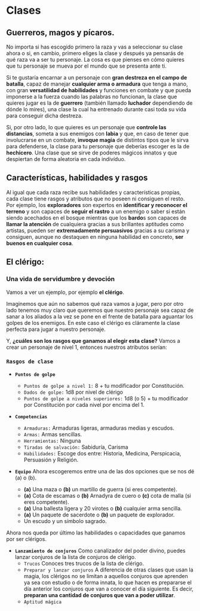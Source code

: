 # Clases
## Guerreros, magos y pícaros.

No importa si has escogido primero la raza y vas a seleccionar su clase ahora o si, en cambio, primero eliges la clase y después ya pensarás de qué raza va a ser tu personaje. La cosa es que pienses en cómo quieres que tu personaje se mueva por el mundo que se presenta ante ti.  

Si te gustaría encarnar a un personaje con **gran destreza en el campo de batalla**, capaz de manejar **cualquier arma o armadura** que tenga a mano, con gran **versatilidad de habilidades** y funciones en combate y que pueda imponerse a la fuerza cuando las palabras no funcionan, la clase que quieres jugar es la de **guerrero** (también llamado **luchador** dependiendo de dónde lo mires), una clase la cual ha entrenado durante casi toda su vida para conseguir dicha destreza.

Si, por otro lado, lo que quieres es un personaje que **controle las distancias**, someta a sus enemigos con **labia** y que, en caso de tener que involucrarse en un combate, **invoque magia** de distintos tipos que le sirva para defenderse, la clase para tu personaje que deberías escoger es la de **hechicero**. Una clase que se sirve de poderes mágicos innatos y que despiertan de forma aleatoria en cada indivíduo.

## Características, habilidades y rasgos

Al igual que cada raza recibe sus habilidades y características propias, cada clase tiene rasgos y atributos que no poseen ni consiguen el resto.  
Por ejemplo, los **exploradores** son expertos en **identificar y reconocer el terreno** y son capaces de **seguir el rastro** a un enemigo o saber si están siendo acechados en el bosque mientras que los **bardo**s son capaces de **llamar la atención** de cualquiera gracias a sus brillantes aptitudes como artistas, pueden ser **extremadamente persuasivos** gracias a su carisma y consiguen, aunque no destaquen en ninguna habilidad en concreto, **ser buenos en cualquier cosa**.

## El clérigo: 
### Una vida de servidumbre y devoción

Vamos a ver un ejemplo, por ejemplo **el clérigo**.

Imaginemos que aún no sabemos qué raza vamos a jugar, pero por otro lado tenemos muy claro que queremos que nuestro personaje sea capaz de sanar a los aliados a la vez se pone en el frente de batalla para aguantar los golpes de los enemigos. En este caso el clérigo es cláramente la clase perfecta para jugar a nuestro personaje.

Y, **¿cuáles son los rasgos que ganamos al elegir esta clase?** 
Vamos a crear un personaje de nivel 1, entonces nuestros atributos serían:

### **`Rasgos de clase`**
* **`Puntos de golpe`**  

    * `Puntos de golpe a nivel 1:` 8 + tu modificador por Constitución.
    * `Dados de golpe:` 1d8 por nivel de clérigo 
    * `Puntos de golpe a niveles superiores:` 1d8 (o 5) + tu modificador por Constitución por cada nivel por encima del 1.

* **`Competencias`**  

    * `Armaduras:` Armaduras ligeras, armaduras medias y escudos.
    * `Armas:` Armas sencillas.
    * `Herramientas:` Ninguna
    * `Tiradas de salvación:` Sabiduría, Carisma
    * `Habilidades:` Escoge dos entre: Historia, Medicina, Perspicacia, Persuasión y Religión.

* **`Equipo`**
    Ahora escogeremos entre una de las dos opciones que se nos dé (a) o (b).  

    * **(a)** Una maza o **(b)** un martillo de guerra (si eres competente).
    * **(a)** Cota de escamas o **(b)** Arnadyra de cuero o **(c)** cota de malla (si eres competente).
    * **(a)** Una ballesta ligera y 20 virotes o **(b)** cualquier arma sencilla.
    * **(a)** Un paquete de sacerdote o **(b)** un paquete de explorador.
    * Un escudo y un símbolo sagrado.

Ahora nos queda por último las habilidades o capacidades que ganamos por ser clérigos.

* **`Lanzamiento de conjuros`**
    Como canalizador del poder divino, puedes lanzar conjuros de la lista de conjuros de clérigo. 
    * `Trucos`
    Conoces tres trucos de la lista de clérigo.
    * `Preparar y lanzar conjuros`
    A diferencia de otras clases que usan la magia, los clérigos no se limitan a aquellos conjuros que aprenden ya sea con estudio o de forma innata, lo que hacen es prepararse el día anterior los conjuros que van a conocer el día siguiente. Es decir, **preparan una cantidad de conjuros que van a poder utilizar**.
    * `Aptitud mágica`
